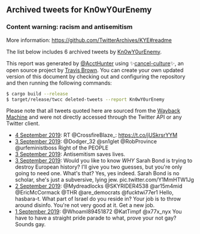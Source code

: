 ## Archived tweets for Kn0wY0urEnemy
### Content warning: racism and antisemitism
More information: https://github.com/TwitterArchives/KYE#readme

The list below includes 6 archived tweets by
[Kn0wY0urEnemy](https://twitter.com/Kn0wY0urEnemy).




This report was generated by [@AcctHunter](https://twitter.com/accthunter) using ✨[cancel-culture](https://github.com/travisbrown/cancel-culture)✨,
an open source project by [Travis Brown](https://twitter.com/travisbrown). You can create your own
updated version of this document by checking out and configuring the repository and then running
the following commands:

```bash
$ cargo build --release
$ target/release/twcc deleted-tweets --report Kn0wY0urEnemy
```

Please note that all tweets quoted here are sourced from the
[Wayback Machine](https://web.archive.org) and were not directly accessed through the Twitter API or
any Twitter client.



* [ 4 September 2019](https://web.archive.org/web/20190904011015/https://twitter.com/Kn0wY0urEnemy/status/1169055037810774016): RT @CrossfireBlaze_: https://t.co/jUSkrsrYYM
* [ 3 September 2019](https://web.archive.org/web/20190903182324/https://twitter.com/Kn0wY0urEnemy/status/1168952650630598657): @Dodger_32 @sn1glet @RobProvince @urfeministboss Right of the PEOPLE
* [ 3 September 2019](https://web.archive.org/web/20190903094414/https://twitter.com/Kn0wY0urEnemy/status/1168821998081970178): Antisemitism saves lives.
* [ 3 September 2019](https://web.archive.org/web/20190903222302/https://twitter.com/Kn0wY0urEnemy/status/1168778966469173251): Would you like to know *WHY* Sarah Bond is trying to destroy European history? I'll give you two guesses, but you're only going to need one.  What's that? Yes, yes indeed. Sarah Bond is no scholar, she's just a subversive, lying jew. pic.twitter.com/Y1MmHTW1Jg
* [ 2 September 2019](https://web.archive.org/web/20190902231012/https://twitter.com/Kn0wY0urEnemy/status/1168662438369271808): @Mydreadlocks @SKYRIDER4538 @ar15m4mid @EricMcCormack @THR @are_democrats @fucktwi77er1 Hello, hasbara-t. What part of Israel do you reside in? Your job is to throw around disinfo. You're not very good at it. Get a new job.
* [ 1 September 2019](https://web.archive.org/web/20190901021824/https://twitter.com/Kn0wY0urEnemy/status/1167985024710430720): @WhoamI89451872 @KatTimpf @x77x_nyx You have to have a straight pride parade to what, prove your not gay?   Sounds gay.
